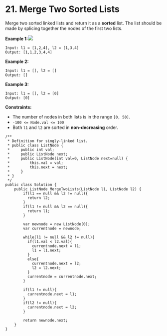 # 21. Merge Two Sorted Lists

Merge two sorted linked lists and return it as a **sorted** list. The list should be made by splicing together the nodes of the first two lists.

**Example 1:**![](https://assets.leetcode.com/uploads/2020/10/03/merge_ex1.jpg)

```text
Input: l1 = [1,2,4], l2 = [1,3,4]
Output: [1,1,2,3,4,4]
```

**Example 2:**

```text
Input: l1 = [], l2 = []
Output: []
```

**Example 3:**

```text
Input: l1 = [], l2 = [0]
Output: [0]
```

**Constraints:**

* The number of nodes in both lists is in the range `[0, 50]`.
* `-100 <= Node.val <= 100`
* Both `l1` and `l2` are sorted in **non-decreasing** order.



```text
/**
 * Definition for singly-linked list.
 * public class ListNode {
 *     public int val;
 *     public ListNode next;
 *     public ListNode(int val=0, ListNode next=null) {
 *         this.val = val;
 *         this.next = next;
 *     }
 * }
 */
public class Solution {
    public ListNode MergeTwoLists(ListNode l1, ListNode l2) {
        if(l1 == null && l2 != null){
          return l2;
        }
        if(l1 != null && l2 == null){
          return l1;
        }
      
        var newnode = new ListNode(0);
        var currentnode = newnode;
          
        while(l1 != null && l2 != null){
          if(l1.val < l2.val){
            currentnode.next = l1;
            l1 = l1.next;
          }
          else{
            currentnode.next = l2;
            l2 = l2.next;
          }
          currentnode = currentnode.next;
        }
        
        if(l1 != null){
          currentnode.next = l1;
        }
        if(l2 != null){
          currentnode.next = l2;
        }
      
        return newnode.next;
    }
}
```

